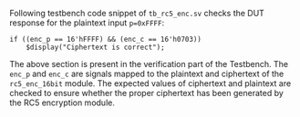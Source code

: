 Following testbench code snippet of `tb_rc5_enc.sv` checks the DUT response for the plaintext input `p=0xFFFF`:
```
if ((enc_p == 16'hFFFF) && (enc_c == 16'h0703))
    $display("Ciphertext is correct");
```
The above section is present in the verification part of the Testbench. The `enc_p` and `enc_c` are signals mapped to the plaintext and ciphertext of the `rc5_enc_16bit` module. The expected values of ciphertext and plaintext are checked to ensure whether the proper ciphertext has been generated by the RC5 encryption module.

